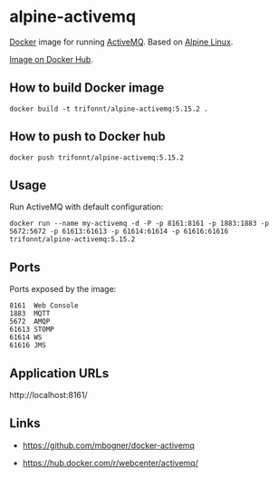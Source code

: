 alpine-activemq
===============
[Docker](https://www.docker.com/) image for running [ActiveMQ](http://activemq.apache.org/). Based on [Alpine Linux](http://alpinelinux.org/). 

[Image on Docker Hub](https://hub.docker.com/r/trifonnt/alpine-activemq/).


How to build Docker image
-------------------------
```shell
docker build -t trifonnt/alpine-activemq:5.15.2 .
```

How to push to Docker hub
-------------------------
```shell
docker push trifonnt/alpine-activemq:5.15.2
```

Usage
-----
Run ActiveMQ with default configuration:
```shell
docker run --name my-activemq -d -P -p 8161:8161 -p 1883:1883 -p 5672:5672 -p 61613:61613 -p 61614:61614 -p 61616:61616 trifonnt/alpine-activemq:5.15.2
```

Ports
-----
Ports exposed by the image:

    8161  Web Console
    1883  MQTT
    5672  AMQP
    61613 STOMP
    61614 WS
    61616 JMS

Application URLs
----------------
http://localhost:8161/


Links
-----
 - https://github.com/mbogner/docker-activemq

 - https://hub.docker.com/r/webcenter/activemq/
